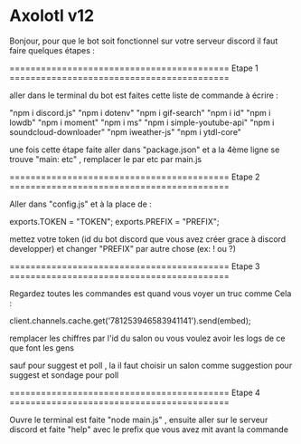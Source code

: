 # Axolotl v12 

Bonjour, pour que le bot soit fonctionnel sur votre serveur discord il faut faire quelques étapes :

========================================== Etape 1 ==========================================


aller dans le terminal du bot est faites cette liste de commande à écrire :

"npm i discord.js"
"npm i dotenv"
"npm i gif-search"
"npm i id"
"npm i lowdb"
"npm i moment"
"npm i ms"
"npm i simple-youtube-api"
"npm i soundcloud-downloader"
"npm iweather-js"
"npm i ytdl-core"

une fois cette étape faite aller dans "package.json" et a la 4ème ligne se trouve "main: etc" , remplacer le par etc par main.js

========================================== Etape 2 ==========================================


Aller dans "config.js" et à la place de :

exports.TOKEN = "TOKEN"; 
exports.PREFIX = "PREFIX";

mettez votre token (id du bot discord que vous avez créer grace à discord developper) et changer "PREFIX" par autre chose (ex: ! ou ?)


========================================== Etape 3 ==========================================


Regardez toutes les commandes est quand vous voyer un truc comme Cela :

client.channels.cache.get('781253946583941141').send(embed);

remplacer les chiffres par l'id du salon ou vous voulez avoir les logs de ce que font les gens

sauf pour suggest et poll , la il faut choisir un salon comme suggestion pour suggest et sondage pour poll

========================================== Etape 4 ==========================================

Ouvre le terminal est faite "node main.js" , ensuite aller sur le serveur discord et faite "help" avec le prefix que vous avez mit avant la commande
